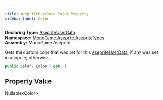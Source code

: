 ```yaml
---

title: AsepriteUserData.Color Property
sidebar_label: Color
---
```

**Declaring Type:** [AsepriteUserData](../)  
**Namespace:** [MonoGame.Aseprite.AsepriteTypes](../../)  
**Assembly:** MonoGame.Aseprite

Gets the custom color that was set for this [AsepriteUserData](../), if any was set in aseprite;  otherwise, .

```csharp
public Color? Color { get; }
```

## Property Value

Nullable\<Color\>


